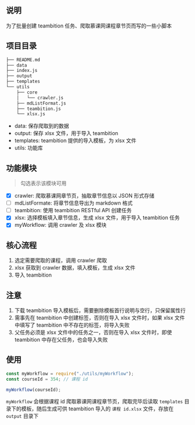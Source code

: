 ## 说明

为了批量创建 teambition 任务、爬取慕课网课程章节页而写的一些小脚本

## 项目目录
```txt
├── README.md
├── data
├── index.js
├── output
├── templates
└── utils
    ├── core
    │   └── crawler.js
    ├── mdListFormat.js
    ├── teambition.js
    └── xlsx.js
```

- data: 保存爬取到的数据
- output: 保存 xlsx 文件，用于导入 teambition
- templates: teambition 提供的导入模板，为 xlsx 文件
- utils: 功能库

## 功能模块
> 勾选表示该模块可用
- [x] crawler: 爬取慕课网章节页，抽取章节信息以 JSON 形式存储
- [ ] mdListFormate: 将章节信息导出为 markdown 格式
- [ ] teambition: 使用 teambition RESTful API 创建任务
- [x] xlsx: 选择模板填入章节信息，生成 xlsx 文件，用于导入 teambition 任务
- [x] myWorkflow: 调用 crawler 及 xlsx 模块

## 核心流程
1. 选定需要爬取的课程，调用 crawler 爬取
2. xlsx 获取到 crawler 数据，填入模板，生成 xlsx 文件
3. 导入 teambition

## 注意
1. 下载 teambition 导入模板后，需要删除模板首行说明与空行，只保留属性行
2. 需事先在 teambition 中创建标签，否则在导入 xlsx 文件时，如果 xlsx 文件中填写了 teambition 中不存在的标签，将导入失败
3. 父任务必须是 xlsx 文件中的任务之一，否则在导入 xlsx 文件时，即使 teambition 中存在父任务，也会导入失败

## 使用
```javascript
const myWorkflow = require("./utils/myWorkflow");
const courseId = 354; // 课程 id

myWorkflow(courseId);
```
`myWorkflow` 会根据课程 id 爬取慕课网课程章节页，爬取完毕后读取 `templates` 目录下的模板，随后生成可供 teambition 导入的 `课程 id.xlsx` 文件，存放在 `output` 目录下